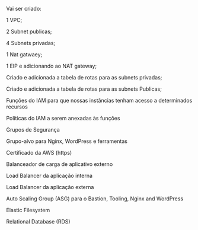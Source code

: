 ﻿ Vai ser criado:

1 VPC;

2 Subnet publicas;

4 Subnets privadas;

1 Nat gatwaey;

1 EIP e adicionando ao NAT gateway;

Criado e adicionada a tabela de rotas para as subnets privadas;

Criado e adicionada a tabela de rotas para as subnets Publicas;

Funções do IAM para que nossas instâncias tenham acesso a determinados recursos

Políticas do IAM a serem anexadas às funções

Grupos de Segurança

Grupo-alvo para Nginx, WordPress e ferramentas

Certificado da AWS (https)

Balanceador de carga de aplicativo externo

Load Balancer da aplicação interna

Load Balancer da aplicação externa

Auto Scaling Group (ASG) para o Bastion, Tooling, Nginx and WordPress

Elastic Filesystem

Relational Database (RDS)
